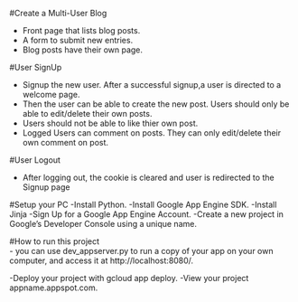 #Create a Multi-User Blog
  - Front page that lists blog posts.
  - A form to submit new entries.
  - Blog posts have their own page.
  
 #User SignUp
   - Signup the new user. After a successful signup,a user is directed to a welcome page.
   - Then the user can be able to create the new post. Users should only be able to edit/delete their own posts.
   - Users should not be able to like thier own post.
   - Logged Users can comment on posts. They can only edit/delete their own comment on post.
   
 #User Logout
   - After logging out, the cookie is cleared and user is redirected to the Signup page
    
 #Setup your PC
    -Install Python.
    -Install Google App Engine SDK.
    -Install Jinja
    -Sign Up for a Google App Engine Account.
    -Create a new project in Google’s Developer Console using a unique name.
        
 #How to run this project   
     - you can use dev_appserver.py to run a copy of your app on your own computer, 
       and access it at http://localhost:8080/.
 
   -Deploy your project with gcloud app deploy.
   -View your project  appname.appspot.com.
 
